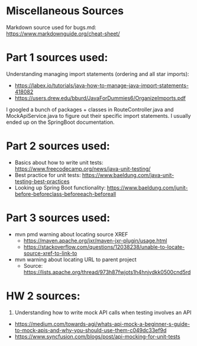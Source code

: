 # Miscellaneous Sources
Markdown source used for bugs.md: https://www.markdownguide.org/cheat-sheet/

# Part 1 sources used:
Understanding managing import statements (ordering and all star imports):
- https://labex.io/tutorials/java-how-to-manage-java-import-statements-418082
- https://users.drew.edu/bburd/JavaForDummies6/OrganizeImports.pdf

I googled a bunch of packages + classes in RouteController.java and MockApiService.java to figure out their specific import statements. I usually ended up on the SpringBoot documentation.

# Part 2 sources used:
- Basics about how to write unit tests: https://www.freecodecamp.org/news/java-unit-testing/
- Best practice for unit tests: https://www.baeldung.com/java-unit-testing-best-practices 
- Looking up Spring Boot functionality: https://www.baeldung.com/junit-before-beforeclass-beforeeach-beforeall

# Part 3 sources used:
- mvn pmd warning about locating source XREF
    - https://maven.apache.org/jxr/maven-jxr-plugin/usage.html
    - https://stackoverflow.com/questions/12038238/unable-to-locate-source-xref-to-link-to
- mvn warning about locating URL to parent project
    - Source: https://lists.apache.org/thread/973h87fwjots1h4hnjvdkk0500cnd5rd 


# HW 2 sources:
1. Understanding how to write mock API calls when testing involves an API
- https://medium.com/towards-agi/whats-api-mock-a-beginner-s-guide-to-mock-apis-and-why-you-should-use-them-c049dc33ef9d
- https://www.syncfusion.com/blogs/post/api-mocking-for-unit-tests